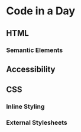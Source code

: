# Code in a Day

## HTML

### Semantic Elements

## Accessibility

## CSS

### Inline Styling

### External Stylesheets